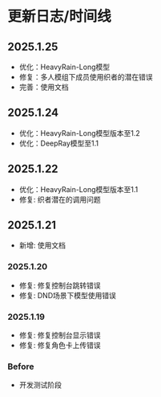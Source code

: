 # 更新日志/时间线

## 2025.1.25

- 优化：HeavyRain-Long模型
- 修复：多人模组下成员使用织者的潜在错误
- 完善：使用文档

## 2025.1.24

- 优化：HeavyRain-Long模型版本至1.2
- 优化：DeepRay模型至1.1

## 2025.1.22

- 优化：HeavyRain-Long模型版本至1.1
- 修复: 织者潜在的调用问题

## 2025.1.21

- 新增: 使用文档

### 2025.1.20

- 修复: 修复控制台跳转错误
- 修复: DND场景下模型使用错误

### 2025.1.19

- 修复: 修复控制台显示错误
- 修复: 修复角色卡上传错误

### Before

- 开发测试阶段